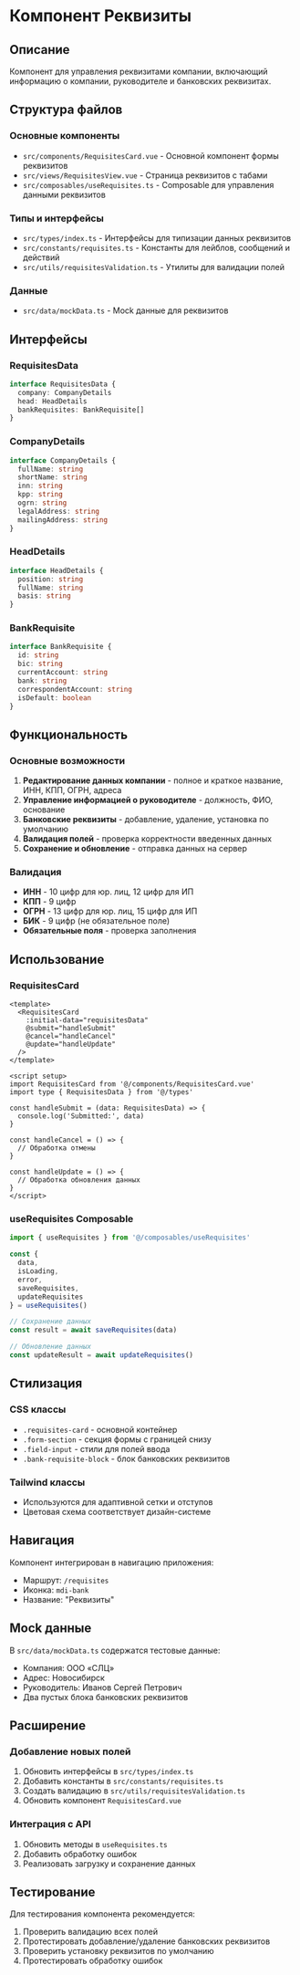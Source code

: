 # Компонент Реквизиты

## Описание
Компонент для управления реквизитами компании, включающий информацию о компании, руководителе и банковских реквизитах.

## Структура файлов

### Основные компоненты
- `src/components/RequisitesCard.vue` - Основной компонент формы реквизитов
- `src/views/RequisitesView.vue` - Страница реквизитов с табами
- `src/composables/useRequisites.ts` - Composable для управления данными реквизитов

### Типы и интерфейсы
- `src/types/index.ts` - Интерфейсы для типизации данных реквизитов
- `src/constants/requisites.ts` - Константы для лейблов, сообщений и действий
- `src/utils/requisitesValidation.ts` - Утилиты для валидации полей

### Данные
- `src/data/mockData.ts` - Mock данные для реквизитов

## Интерфейсы

### RequisitesData
```typescript
interface RequisitesData {
  company: CompanyDetails
  head: HeadDetails
  bankRequisites: BankRequisite[]
}
```

### CompanyDetails
```typescript
interface CompanyDetails {
  fullName: string
  shortName: string
  inn: string
  kpp: string
  ogrn: string
  legalAddress: string
  mailingAddress: string
}
```

### HeadDetails
```typescript
interface HeadDetails {
  position: string
  fullName: string
  basis: string
}
```

### BankRequisite
```typescript
interface BankRequisite {
  id: string
  bic: string
  currentAccount: string
  bank: string
  correspondentAccount: string
  isDefault: boolean
}
```

## Функциональность

### Основные возможности
1. **Редактирование данных компании** - полное и краткое название, ИНН, КПП, ОГРН, адреса
2. **Управление информацией о руководителе** - должность, ФИО, основание
3. **Банковские реквизиты** - добавление, удаление, установка по умолчанию
4. **Валидация полей** - проверка корректности введенных данных
5. **Сохранение и обновление** - отправка данных на сервер

### Валидация
- **ИНН** - 10 цифр для юр. лиц, 12 цифр для ИП
- **КПП** - 9 цифр
- **ОГРН** - 13 цифр для юр. лиц, 15 цифр для ИП
- **БИК** - 9 цифр (не обязательное поле)
- **Обязательные поля** - проверка заполнения

## Использование

### RequisitesCard
```vue
<template>
  <RequisitesCard
    :initial-data="requisitesData"
    @submit="handleSubmit"
    @cancel="handleCancel"
    @update="handleUpdate"
  />
</template>

<script setup>
import RequisitesCard from '@/components/RequisitesCard.vue'
import type { RequisitesData } from '@/types'

const handleSubmit = (data: RequisitesData) => {
  console.log('Submitted:', data)
}

const handleCancel = () => {
  // Обработка отмены
}

const handleUpdate = () => {
  // Обработка обновления данных
}
</script>
```

### useRequisites Composable
```typescript
import { useRequisites } from '@/composables/useRequisites'

const { 
  data, 
  isLoading, 
  error, 
  saveRequisites, 
  updateRequisites 
} = useRequisites()

// Сохранение данных
const result = await saveRequisites(data)

// Обновление данных
const updateResult = await updateRequisites()
```

## Стилизация

### CSS классы
- `.requisites-card` - основной контейнер
- `.form-section` - секция формы с границей снизу
- `.field-input` - стили для полей ввода
- `.bank-requisite-block` - блок банковских реквизитов

### Tailwind классы
- Используются для адаптивной сетки и отступов
- Цветовая схема соответствует дизайн-системе

## Навигация

Компонент интегрирован в навигацию приложения:
- Маршрут: `/requisites`
- Иконка: `mdi-bank`
- Название: "Реквизиты"

## Mock данные

В `src/data/mockData.ts` содержатся тестовые данные:
- Компания: ООО «СЛЦ»
- Адрес: Новосибирск
- Руководитель: Иванов Сергей Петрович
- Два пустых блока банковских реквизитов

## Расширение

### Добавление новых полей
1. Обновить интерфейсы в `src/types/index.ts`
2. Добавить константы в `src/constants/requisites.ts`
3. Создать валидацию в `src/utils/requisitesValidation.ts`
4. Обновить компонент `RequisitesCard.vue`

### Интеграция с API
1. Обновить методы в `useRequisites.ts`
2. Добавить обработку ошибок
3. Реализовать загрузку и сохранение данных

## Тестирование

Для тестирования компонента рекомендуется:
1. Проверить валидацию всех полей
2. Протестировать добавление/удаление банковских реквизитов
3. Проверить установку реквизитов по умолчанию
4. Протестировать обработку ошибок
